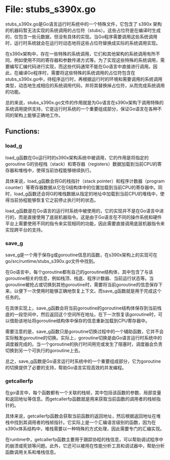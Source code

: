 # File: stubs_s390x.go

stubs_s390x.go是Go语言运行时系统中的一个特殊文件，它包含了 s390x 架构的机器码暂无法实现的系统调用的占位符（stubs）。这些占位符是在编译时生成的，仅包含一些元数据，但没有具体的实现。当Go程序需要调用这些系统调用时，运行时系统就会在运行时动态地将这些占位符替换成实际的系统调用实现。

在s390x架构中，存在一些特殊的系统调用，它们和其他架构的系统调用有所不同，例如使用不同的寄存器和参数传递方式等。为了实现这些特殊的系统调用，需要编写汇编代码进行实现，而这些代码通常不能在Go语言中直接进行调用。因此，在编译Go程序时，需要将这些特殊的系统调用的占位符包含在stubs_s390x.go中，待程序运行时，再根据运行时的环境和需要调用的系统调用类型，动态地生成相应的系统调用代码，并将其替换掉占位符，从而完成系统调用的功能。

总的来说，stubs_s390x.go文件的作用就是为Go语言在s390x架构下调用特殊的系统调用提供支持，它是运行时系统的一个重要组成部分，保证Go语言在各种不同的架构上能够正确地工作。

## Functions:

### load_g

load_g函数在Go运行时的s390x架构系统中被调用，它的作用是将指定的goroutine G的协程栈（stack）和寄存器（registers）数据加载到当前CPU的寄存器和堆栈中，使得当前协程能够继续执行。

具体来说，load_g函数会将G的栈指针（stack pointer）和程序计数器（program counter）等寄存器数据从它在G结构体中的位置加载到当前CPU的寄存器中。同时，load_g函数还会将G的堆栈数据从指定的地址中加载到当前CPU的堆栈中，使得当前协程能够恢复它之前停止执行时的状态。

load_g函数是在Go语言的运行时系统中被使用的，它的实现并不是在Go语言中进行的，而是直接使用了底层机器指令。这是由于Go语言在不同的操作系统和硬件平台上需要使用不同的指令来实现相同的功能，因此需要直接调用底层机器指令来实现跨平台的支持。



### save_g

save_g是一个用于保存g或goroutine信息的函数，在s390x架构上的实现可在go/src/runtime/stubs_s390x.go文件中找到。

在Go语言中，每个goroutine都有自己的goroutine结构体，其中包含了与该goroutine相关的信息，例如栈顶、栈底、程序计数器、当前运行状态等。当goroutine被抢占或切换到其他goroutine时，需要将当前goroutine的信息保存下来，以便下一次使用时能够正确地恢复上下文。而save_g函数就是用于完成这个任务的。

在具体实现上，save_g函数会将当前goroutine的goroutine结构体保存到当前栈底的一段空间中，然后返回这个空间所在地址。在下一次恢复该goroutine时，可以借助该地址将goroutine结构体中保存的信息重新加载到CPU寄存器中。

需要注意的是，save_g函数只是goroutine切换过程中的一个辅助函数，它并不会实际触发goroutine的切换。实际上，goroutine切换是由Go语言运行时系统中的调度器完成的。当一个goroutine的执行时间用完或发生了阻塞时，调度器会负责切换到另一个可执行的goroutine上去。

总之，save_g函数是Go语言运行时系统中的一个重要组成部分，它为goroutine的切换提供了必要的支持，帮助Go语言实现高效的并发编程。



### getcallerfp

在go语言中，每个函数都有一个关联的栈帧，其中包括该函数的参数、局部变量和返回地址等信息。而getcallerfp函数就是用来获取当前函数的调用者的栈帧指针的。

具体来说，getcallerfp函数会获取当前函数的返回地址，然后根据返回地址在堆栈中找到其调用者的栈帧指针。它实际上是一个汇编语言级别的函数，因为在s390x体系结构中，堆栈需要以一种特殊的方式处理，因此需要专门的汇编实现。

在runtime中，getcallerfp函数主要用于跟踪协程的栈信息，可以帮助调试程序中的崩溃或死锁等问题。此外，它还可以被用在性能分析工具和调试器中，帮助分析函数调用关系和堆栈信息。



